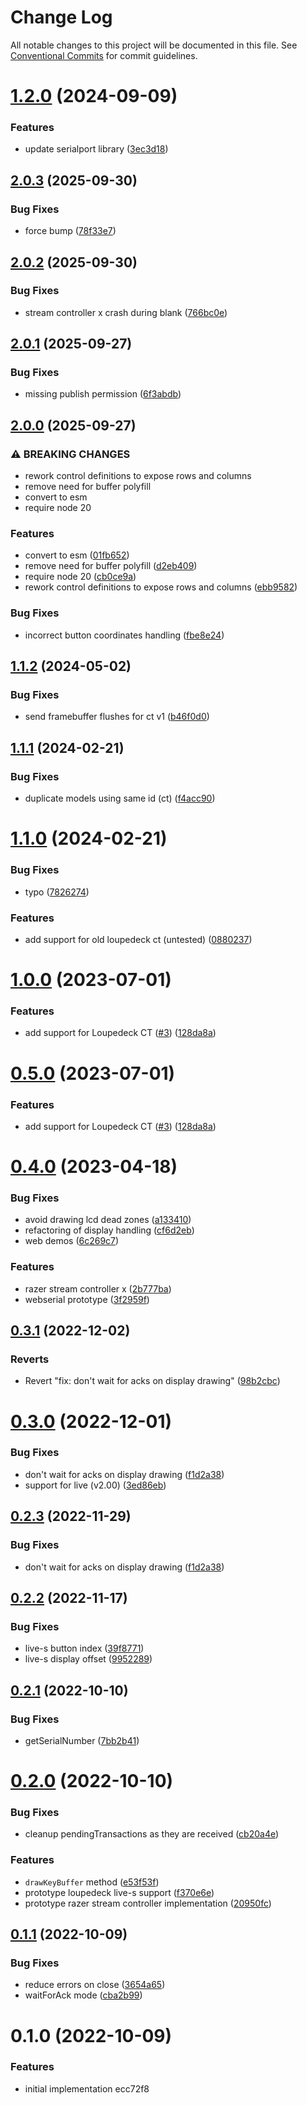 # Change Log

All notable changes to this project will be documented in this file.
See [Conventional Commits](https://conventionalcommits.org) for commit guidelines.

# [1.2.0](https://github.com/Julusian/node-loupedeck/compare/v1.1.2...v1.2.0) (2024-09-09)


### Features

* update serialport library ([3ec3d18](https://github.com/Julusian/node-loupedeck/commit/3ec3d18cf55993e6fddb95859201ac6bb5d5c1d5))





## [2.0.3](https://github.com/Julusian/node-loupedeck/compare/v2.0.2...v2.0.3) (2025-09-30)


### Bug Fixes

* force bump ([78f33e7](https://github.com/Julusian/node-loupedeck/commit/78f33e74c8f7f1ecd5e2ca02a3047b7fc15cabeb))

## [2.0.2](https://github.com/Julusian/node-loupedeck/compare/v2.0.1...v2.0.2) (2025-09-30)


### Bug Fixes

* stream controller x crash during blank ([766bc0e](https://github.com/Julusian/node-loupedeck/commit/766bc0e4c673a48314e7a16159810b4f45cbbccc))

## [2.0.1](https://github.com/Julusian/node-loupedeck/compare/v2.0.0...v2.0.1) (2025-09-27)


### Bug Fixes

* missing publish permission ([6f3abdb](https://github.com/Julusian/node-loupedeck/commit/6f3abdb7bae74a577e2b65047678ca8bc4c30561))

## [2.0.0](https://github.com/Julusian/node-loupedeck/compare/v1.2.0...v2.0.0) (2025-09-27)


### ⚠ BREAKING CHANGES

* rework control definitions to expose rows and columns
* remove need for buffer polyfill
* convert to esm
* require node 20

### Features

* convert to esm ([01fb652](https://github.com/Julusian/node-loupedeck/commit/01fb65204bbd9577ef0709a75ea9f155211cc028))
* remove need for buffer polyfill ([d2eb409](https://github.com/Julusian/node-loupedeck/commit/d2eb4094dbb0184b318697834cccd0f5dea3d5a7))
* require node 20 ([cb0ce9a](https://github.com/Julusian/node-loupedeck/commit/cb0ce9a1289dbb9fbd19673b72c51fb2ec927cfb))
* rework control definitions to expose rows and columns ([ebb9582](https://github.com/Julusian/node-loupedeck/commit/ebb958232e8d5657745a2b5e18bd53eb2065ced5))


### Bug Fixes

* incorrect button coordinates handling ([fbe8e24](https://github.com/Julusian/node-loupedeck/commit/fbe8e24aed5206397227a62a9a328dfc55848da4))

## [1.1.2](https://github.com/Julusian/node-loupedeck/compare/v1.1.1...v1.1.2) (2024-05-02)


### Bug Fixes

* send framebuffer flushes for ct v1 ([b46f0d0](https://github.com/Julusian/node-loupedeck/commit/b46f0d09d471a6d8cb11666d6a51c5970490aca5))





## [1.1.1](https://github.com/Julusian/node-loupedeck/compare/v1.1.0...v1.1.1) (2024-02-21)


### Bug Fixes

* duplicate models using same id (ct) ([f4acc90](https://github.com/Julusian/node-loupedeck/commit/f4acc90c6fd27a9f31fc90f86c9b8c7bc51e810a))





# [1.1.0](https://github.com/Julusian/node-loupedeck/compare/v1.0.0...v1.1.0) (2024-02-21)


### Bug Fixes

* typo ([7826274](https://github.com/Julusian/node-loupedeck/commit/78262742f21636dc2d20da6be52d59337b256a73))


### Features

* add support for old loupedeck ct (untested) ([0880237](https://github.com/Julusian/node-loupedeck/commit/0880237853aa601c5e607369b0c70e82ffc7a83a))





# [1.0.0](https://github.com/Julusian/node-loupedeck/compare/v0.4.0...v1.0.0) (2023-07-01)


### Features

* add support for Loupedeck CT ([#3](https://github.com/Julusian/node-loupedeck/issues/3)) ([128da8a](https://github.com/Julusian/node-loupedeck/commit/128da8a40c675d8b964bd6d334cf2ac3dc98164d))





# [0.5.0](https://github.com/Julusian/node-loupedeck/compare/v0.4.0...v0.5.0) (2023-07-01)


### Features

* add support for Loupedeck CT ([#3](https://github.com/Julusian/node-loupedeck/issues/3)) ([128da8a](https://github.com/Julusian/node-loupedeck/commit/128da8a40c675d8b964bd6d334cf2ac3dc98164d))





# [0.4.0](https://github.com/Julusian/node-loupedeck/compare/v0.3.1...v0.4.0) (2023-04-18)


### Bug Fixes

* avoid drawing lcd dead zones ([a133410](https://github.com/Julusian/node-loupedeck/commit/a13341005bf3273307abab4c81c6794186f20e8e))
* refactoring of display handling ([cf6d2eb](https://github.com/Julusian/node-loupedeck/commit/cf6d2eb70c1fa7ec16dc86dd6a635d85178e5e33))
* web demos ([6c269c7](https://github.com/Julusian/node-loupedeck/commit/6c269c754d1a7e58862e5678d2d78b95ad0d078f))


### Features

* razer stream controller x ([2b777ba](https://github.com/Julusian/node-loupedeck/commit/2b777ba02cf618173ba3c0dc2c1d1f5b3158ab6f))
* webserial prototype ([3f2959f](https://github.com/Julusian/node-loupedeck/commit/3f2959fd6c33575cf6b6dbb098366cce9c932597))





## [0.3.1](https://github.com/Julusian/node-loupedeck/compare/v0.3.0...v0.3.1) (2022-12-02)

### Reverts

- Revert "fix: don't wait for acks on display drawing" ([98b2cbc](https://github.com/Julusian/node-loupedeck/commit/98b2cbc171d0e0a4a78d693ee51686c372409d5e))

# [0.3.0](https://github.com/Julusian/node-loupedeck/compare/v0.2.2...v0.3.0) (2022-12-01)

### Bug Fixes

- don't wait for acks on display drawing ([f1d2a38](https://github.com/Julusian/node-loupedeck/commit/f1d2a38133b2f27c519d22cf2f6e540b15982746))
- support for live (v2.00) ([3ed86eb](https://github.com/Julusian/node-loupedeck/commit/3ed86ebb3ce66a8ae466b2211763667588e1f59f))

## [0.2.3](https://github.com/Julusian/node-loupedeck/compare/v0.2.2...v0.2.3) (2022-11-29)

### Bug Fixes

- don't wait for acks on display drawing ([f1d2a38](https://github.com/Julusian/node-loupedeck/commit/f1d2a38133b2f27c519d22cf2f6e540b15982746))

## [0.2.2](https://github.com/Julusian/node-loupedeck/compare/v0.2.1...v0.2.2) (2022-11-17)

### Bug Fixes

- live-s button index ([39f8771](https://github.com/Julusian/node-loupedeck/commit/39f8771509bc40493597c31178dd54a453b1bf91))
- live-s display offset ([9952289](https://github.com/Julusian/node-loupedeck/commit/9952289c522547eae4658e00a789247194b59f21))

## [0.2.1](https://github.com/Julusian/node-loupedeck/compare/v0.2.0...v0.2.1) (2022-10-10)

### Bug Fixes

- getSerialNumber ([7bb2b41](https://github.com/Julusian/node-loupedeck/commit/7bb2b411193743ae78f0006112d71827f3c9d752))

# [0.2.0](https://github.com/Julusian/node-loupedeck/compare/v0.1.1...v0.2.0) (2022-10-10)

### Bug Fixes

- cleanup pendingTransactions as they are received ([cb20a4e](https://github.com/Julusian/node-loupedeck/commit/cb20a4e987021bebff0e0aa403633f98f219911f))

### Features

- `drawKeyBuffer` method ([e53f53f](https://github.com/Julusian/node-loupedeck/commit/e53f53fb9f606a7545a45ac3119a6f2bec37afb3))
- prototype loupedeck live-s support ([f370e6e](https://github.com/Julusian/node-loupedeck/commit/f370e6ed8799cb8d77fef9df618ff48bde404abf))
- prototype razer stream controller implementation ([20950fc](https://github.com/Julusian/node-loupedeck/commit/20950fcd20f3020c32bb90a3e9a7189e82da1f40))

## [0.1.1](https://github.com/Julusian/node-loupedeck/compare/v0.1.0...v0.1.1) (2022-10-09)

### Bug Fixes

- reduce errors on close ([3654a65](https://github.com/Julusian/node-loupedeck/commit/3654a651e5d5758edb4a19b804addf4ea86177ea))
- waitForAck mode ([cba2b99](https://github.com/Julusian/node-loupedeck/commit/cba2b99b71e1c19b6d196f86072ddd8757e96793))

# 0.1.0 (2022-10-09)

### Features

- initial implementation ecc72f8
